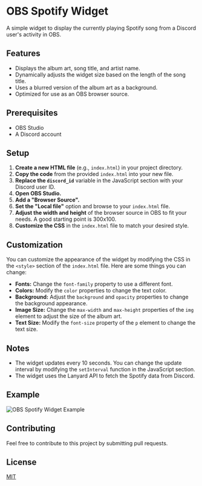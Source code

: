 # OBS Spotify Widget

A simple widget to display the currently playing Spotify song from a Discord user's activity in OBS.

## Features

- Displays the album art, song title, and artist name.
- Dynamically adjusts the widget size based on the length of the song title.
- Uses a blurred version of the album art as a background.
- Optimized for use as an OBS browser source.

## Prerequisites

- OBS Studio
- A Discord account

## Setup

1.  **Create a new HTML file** (e.g., `index.html`) in your project directory.
2.  **Copy the code** from the provided `index.html` into your new file.
3.  **Replace the `discord_id`** variable in the JavaScript section with your Discord user ID.
4.  **Open OBS Studio.**
5.  **Add a "Browser Source".**
6.  **Set the "Local file"** option and browse to your `index.html` file.
7.  **Adjust the width and height** of the browser source in OBS to fit your needs. A good starting point is 300x100.
8.  **Customize the CSS** in the `index.html` file to match your desired style.

## Customization

You can customize the appearance of the widget by modifying the CSS in the `<style>` section of the `index.html` file. Here are some things you can change:

-   **Fonts:** Change the `font-family` property to use a different font.
-   **Colors:** Modify the `color` properties to change the text color.
-   **Background:** Adjust the `background` and `opacity` properties to change the background appearance.
-   **Image Size:** Change the `max-width` and `max-height` properties of the `img` element to adjust the size of the album art.
-   **Text Size:** Modify the `font-size` property of the `p` element to change the text size.

## Notes

-   The widget updates every 10 seconds. You can change the update interval by modifying the `setInterval` function in the JavaScript section.
-   The widget uses the Lanyard API to fetch the Spotify data from Discord.

## Example

![OBS Spotify Widget Example](https://i.imgur.com/YOUR_IMAGE_HERE.png)

## Contributing

Feel free to contribute to this project by submitting pull requests.

## License

[MIT](LICENSE)
